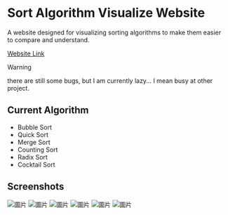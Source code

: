# Sort Algorithm Visualize Website
A website designed for visualizing sorting algorithms to make them easier to compare and understand.

[Website Link](https://wongwong1209.github.io/Sort_Algorithm_Visualize/)

> [!WARNING]
> there are still some bugs, but I am currently lazy... I mean busy at other project.

## Current Algorithm
* Bubble Sort
* Quick Sort
* Merge Sort
* Counting Sort
* Radix Sort
* Cocktail Sort

## Screenshots
![圖片](https://github.com/user-attachments/assets/fa21f41f-ebda-4a89-8a3f-89c88eae977b)
![圖片](https://github.com/user-attachments/assets/7d9805c1-399a-4ec8-aceb-fdb8a17dfdd5)
![圖片](https://github.com/user-attachments/assets/8a07d5b8-2a2c-42db-9254-90c2efe186d4)
![圖片](https://github.com/user-attachments/assets/185bbe0a-4bee-4955-9723-43f25459e205)
![圖片](https://github.com/user-attachments/assets/362370bd-d750-4bd2-9d99-7aa815717dc2)
![圖片](https://github.com/user-attachments/assets/bba94237-1354-4bd4-8882-fec2bb3631fe)
